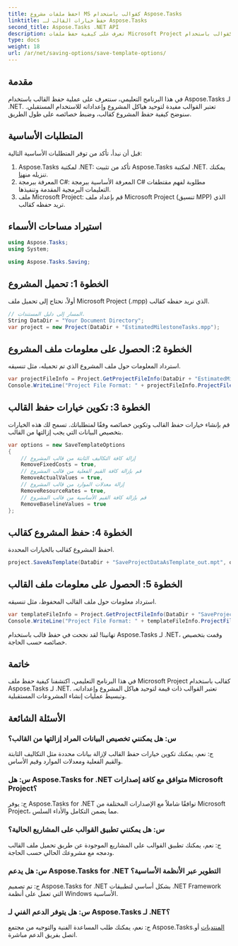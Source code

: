 ```yaml
---
title: احفظ ملفات مشروع MS كقوالب باستخدام Aspose.Tasks
linktitle: حفظ خيارات القالب لـ Aspose.Tasks
second_title: Aspose.Tasks .NET API
description: تعرف على كيفية حفظ ملفات Microsoft Project كقوالب باستخدام Aspose.Tasks لـ .NET. قم بتخصيص إعدادات القالب لإدارة مبسطة للمشروع.
type: docs
weight: 18
url: /ar/net/saving-options/save-template-options/
---
```

## مقدمة
في هذا البرنامج التعليمي، سنتعرف على عملية حفظ القالب باستخدام Aspose.Tasks لـ .NET. تعتبر القوالب مفيدة لتوحيد هياكل المشروع وإعداداته للاستخدام المستقبلي. سنوضح كيفية حفظ المشروع كقالب، وضبط خصائصه على طول الطريق.
## المتطلبات الأساسية
قبل أن نبدأ، تأكد من توفر المتطلبات الأساسية التالية:
1.  Aspose.Tasks لمكتبة .NET: تأكد من تثبيت Aspose.Tasks لمكتبة .NET. يمكنك تنزيله من[هنا](https://releases.aspose.com/tasks/net/).
2. المعرفة ببرمجة C#: المعرفة الأساسية ببرمجة C# مطلوبة لفهم مقتطفات التعليمات البرمجية المقدمة وتنفيذها.
3. ملف Microsoft Project: قم بإعداد ملف Microsoft Project (تنسيق MPP) الذي تريد حفظه كقالب.

## استيراد مساحات الأسماء
```csharp
using Aspose.Tasks;
using System;

using Aspose.Tasks.Saving;
```
## الخطوة 1: تحميل المشروع
أولاً، نحتاج إلى تحميل ملف Microsoft Project (.mpp) الذي نريد حفظه كقالب.
```csharp
// المسار إلى دليل المستندات.
String DataDir = "Your Document Directory";
var project = new Project(DataDir + "EstimatedMilestoneTasks.mpp");
```
## الخطوة 2: الحصول على معلومات ملف المشروع
استرداد المعلومات حول ملف المشروع الذي تم تحميله، مثل تنسيقه.
```csharp
var projectFileInfo = Project.GetProjectFileInfo(DataDir + "EstimatedMilestoneTasks.mpp");
Console.WriteLine("Project File Format: " + projectFileInfo.ProjectFileFormat);
```
## الخطوة 3: تكوين خيارات حفظ القالب
قم بإنشاء خيارات حفظ القالب وتكوين خصائصه وفقًا لمتطلباتك. تسمح لك هذه الخيارات بتخصيص البيانات التي يجب إزالتها من القالب.
```csharp
var options = new SaveTemplateOptions
{
	// إزالة كافة التكاليف الثابتة من قالب المشروع
	RemoveFixedCosts = true,
	// قم بإزالة كافة القيم الفعلية من قالب المشروع
	RemoveActualValues = true,
	// إزالة معدلات الموارد من قالب المشروع
	RemoveResourceRates = true,
	// قم بإزالة كافة القيم الأساسية من قالب المشروع
	RemoveBaselineValues = true
};
```
## الخطوة 4: حفظ المشروع كقالب
احفظ المشروع كقالب بالخيارات المحددة.
```csharp
project.SaveAsTemplate(DataDir + "SaveProjectDataAsTemplate_out.mpt", options);
```
## الخطوة 5: الحصول على معلومات ملف القالب
استرداد معلومات حول ملف القالب المحفوظ، مثل تنسيقه.
```csharp
var templateFileInfo = Project.GetProjectFileInfo(DataDir + "SaveProjectDataAsTemplate_out.mpt");
Console.WriteLine("Project File Format: " + templateFileInfo.ProjectFileFormat);
```
تهانينا! لقد نجحت في حفظ قالب باستخدام Aspose.Tasks لـ .NET، وقمت بتخصيص خصائصه حسب الحاجة.

## خاتمة
في هذا البرنامج التعليمي، اكتشفنا كيفية حفظ ملف Microsoft Project كقالب باستخدام Aspose.Tasks لـ .NET. تعتبر القوالب ذات قيمة لتوحيد هياكل المشروع وإعداداته، وتبسيط عمليات إنشاء المشروعات المستقبلية.
## الأسئلة الشائعة
### س: هل يمكنني تخصيص البيانات المراد إزالتها من القالب؟
ج: نعم، يمكنك تكوين خيارات حفظ القالب لإزالة بيانات محددة مثل التكاليف الثابتة والقيم الفعلية ومعدلات الموارد وقيم الأساس.
### س: هل Aspose.Tasks for .NET متوافق مع كافة إصدارات Microsoft Project؟
ج: يوفر Aspose.Tasks for .NET توافقًا شاملاً مع الإصدارات المختلفة من Microsoft Project، مما يضمن التكامل والأداء السلس.
### س: هل يمكنني تطبيق القوالب على المشاريع الحالية؟
ج: نعم، يمكنك تطبيق القوالب على المشاريع الموجودة عن طريق تحميل ملف القالب ودمجه مع مشروعك الحالي حسب الحاجة.
### س: هل يدعم Aspose.Tasks for .NET التطوير عبر الأنظمة الأساسية؟
ج: تم تصميم Aspose.Tasks for .NET بشكل أساسي لتطبيقات .NET Framework التي تعمل على أنظمة Windows الأساسية.
### س: هل يتوفر الدعم الفني لـ Aspose.Tasks لـ .NET؟
 ج: نعم، يمكنك طلب المساعدة الفنية والتوجيه من مجتمع Aspose.Tasks.[المنتديات](https://forum.aspose.com/c/tasks/15) أو اتصل بفريق الدعم مباشرة.
